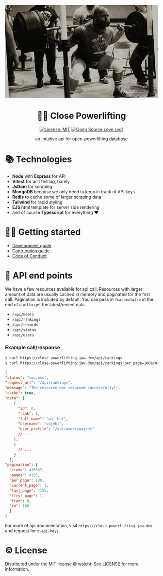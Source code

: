 <div align="center"><img src="https://raw.githubusercontent.com/wajeht/close-powerlifting/main/public/img/louie.jpg"></div>

# <div align="center"> 🏋️‍♂️ Close Powerlifting </div>

<div align="center">

[![License: MIT](https://img.shields.io/badge/License-MIT-blue.svg)](https://opensource.org/licenses/ISC) [![Open Source Love svg1](https://badges.frapsoft.com/os/v1/open-source.svg?v=103)](https://github.com/allkindsofgains/gains)
</div>

<p align="center"> an intuitive api for open-powerlifting database </p>


# 📚 Technologies

- **Node** with **Express** for API
- **Vitest** for unit testing, barely
- **JsDom** for scraping
- **MongoDB** because we only need to keep in track of API keys
- **Redis** to cache some of larger scraping data
- **Tailwind** for rapid styling
- **EJS** html template for server side rendering
- and of course **Typescript** for everything ❤️


# 👨‍💻 Getting started

- [Development guide](https://github.com/wajeht/close-powerlifting/blob/main/docs/getting-started.md)
- [Contribution guide](https://github.com/wajeht/close-powerlifting/blob/main/docs/contribution.md)
- [Code of Conduct](https://github.com/wajeht/close-powerlifting/blob/main/docs/code-of-conduct.md)


# 📃 API end points
We have a few resources available for api call. Resources with larger amount of data are usually cached in memory and paginated for the first call. Pagination is included by default. You can pass in `?cache=false` at the end of a url to get the latest/recent data.


- `/api/meets`
- `/api/rankings`
- `/api/records`
- `/api/status`
- `/api/users`

### Example call/response 


```bash
$ curl https://close-powerlifting.jaw.dev/api/rankings
$ curl https://close-powerlifting.jaw.dev/api/rankings?per_page=100&current_page=1&cahe=false
```

```json
{
"status": "success",
"request_url": "/api/rankings",
"message": "The resource was returned successfully!",
"cache": true,
"data": [
    {
      "id": 0,
      "rank": 1,
      "full_name": "waj het",
      "username": "wajeht",
      "user_profile": "/api/users/wajeht"
      // ...
    },
    {
      // ...
    }
  ],
"pagination": {
  "items": 415567,
  "pages": 4155,
  "per_page": 100,
  "current_page": 1,
  "last_page": 4155,
  "first_page": 1,
  "from": 0,
  "to": 100
  }
}
```

For more of api documentation, visit `https://close-powerlifting.jaw.dev` and request for `x-api-keys`.


# © License

Distributed under the MIT license © wajeht. See LICENSE for more information.

